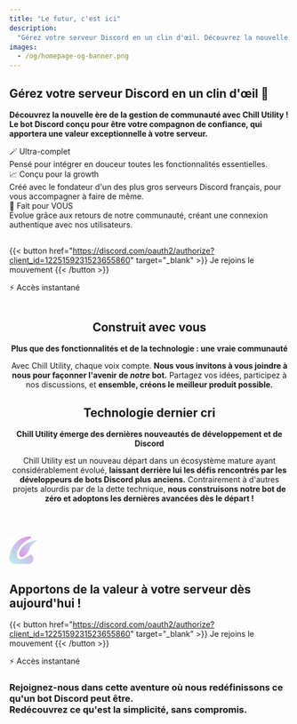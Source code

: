 ```yaml
---
title: "Le futur, c'est ici"
description:
  "Gérez votre serveur Discord en un clin d'œil. Découvrez la nouvelle ère de la gestion de communauté avec Chill Utility ! 🚀"
images:
  - /og/homepage-og-banner.png
---
```


<section id="head" style="margin-bottom: 45px;">

# Gérez votre serveur Discord en un clin d'œil 🚀

**Découvrez la nouvelle ère de la gestion de communauté avec Chill Utility !**  
**Le bot Discord conçu pour être votre compagnon de confiance, qui apportera une valeur exceptionnelle à votre serveur.**

<div class="w-full grid gap-4 md:grid-cols-3" style="margin-bottom: 30px">
  <div
    class="min-w-full min-h-full border-neutral-200 dark:border-neutral-700 border-2 rounded overflow-hidden shadow-lg relative backdrop-blur">
    <div class="px-6 py-4 text-left">
      <div
        class="font-bold text-xl text-neutral-800 decoration-primary-500 dark:text-neutral">
        🪄 Ultra-complet
      </div>
      <div class="py-1 prose dark:prose-invert">
        Pensé pour intégrer en douceur toutes les fonctionnalités essentielles.
      </div>
    </div>
  </div>
  <div
    class="min-w-full min-h-full border-neutral-200 dark:border-neutral-700 border-2 rounded overflow-hidden shadow-lg relative backdrop-blur">
    <div class="px-6 py-4 text-left">
      <div
        class="font-bold text-xl text-neutral-800 decoration-primary-500 dark:text-neutral">
        📈 Conçu pour la growth
      </div>
      <div class="py-1 prose dark:prose-invert">
        Créé avec le fondateur d'un des plus gros serveurs Discord français, pour vous accompagner à faire de même.
      </div>
    </div>
  </div>
  <div
    class="min-w-full min-h-full border-neutral-200 dark:border-neutral-700 border-2 rounded overflow-hidden shadow-lg relative backdrop-blur">
    <div class="px-6 py-4 text-left">
      <div
        class="font-bold text-xl text-neutral-800 decoration-primary-500 dark:text-neutral">
        🫵 Fait pour VOUS
      </div>
      <div class="py-1 prose dark:prose-invert">
        Évolue grâce aux retours de notre communauté, créant une connexion authentique avec nos utilisateurs.
      </div>
    </div>
  </div>
</div>

{{< button href="https://discord.com/oauth2/authorize?client_id=1225159231523655860" target="_blank" >}}
Je rejoins le mouvement
{{< /button >}}
<p class="mt-2 text-sm">⚡ Accès instantané</p>

</section>

<section id="big-ideas" class="big-ideas-p">
  <div align="center" class="min-w-full min-h-full border-neutral-200 dark:border-neutral-700 border-2 rounded overflow-hidden shadow-lg relative backdrop-blur" style="margin: 20px 0;">
    <article class="px-6 py-4 md:flex flex-wrap items-center" style="gap: 0 40px">
      <div class="creative">
        <div class="creative-icon-wrapper">
          <i class="creative-icon fa-solid fa-comment-dots"></i>
        </div>
        <h2 class="m-0">Construit avec vous</h2>
      </div>
      <div class="flex-1 homepage-big-ideas-left-text-align flex flex-col">
        <p class="big-idea-title"><strong>Plus que des fonctionnalités et de la technologie : une vraie communauté</strong></p>
        <p class="big-idea-desc">Avec Chill Utility, chaque voix compte. <strong>Nous vous invitons à vous joindre à nous pour façonner l'avenir de <i>notre</i> bot.</strong> Partagez vos idées, participez à nos discussions, et <strong>ensemble, créons le meilleur produit possible.</strong></p>
      </div>
    </article>
  </div>

  <div align="center" class="min-w-full min-h-full border-neutral-200 dark:border-neutral-700 border-2 rounded overflow-hidden shadow-lg relative backdrop-blur" style="margin: 20px 0;">
    <article class="px-6 py-4 md:flex flex-wrap items-center flip-flop-big-idea-article" style="gap: 0 40px">
      <div class="creative">
        <div class="creative-icon-wrapper">
          <i class="creative-icon fa-solid fa-microchip"></i>
        </div>
        <h2 class="m-0">Technologie dernier cri</h2>
      </div>
      <div class="flex-1 homepage-big-ideas-left-text-align">
        <p class="big-idea-title"><strong>Chill Utility émerge des dernières nouveautés de développement et de Discord</strong></p>
        <p class="big-idea-desc">Chill Utility est un nouveau départ dans un écosystème mature ayant considérablement évolué, <strong>laissant derrière lui les défis rencontrés par les développeurs de bots Discord plus anciens.</strong> Contrairement à d'autres projets alourdis par de la dette technique, <strong>nous construisons notre bot de zéro et adoptons les dernières avancées dès le départ !</strong></p>
      </div>
    </article>
  </div>

</section>

<div style="margin-top: 60px; margin-bottom: 20px;">

<img src="/img/logo.webp" width="50px" height="50px" class="my-0 mb-2 nozoom m-auto" />

<h2 class="mt-0">Apportons de la valeur à votre serveur dès aujourd'hui !</h2>

{{< button href="https://discord.com/oauth2/authorize?client_id=1225159231523655860" target="_blank" >}}
Je rejoins le mouvement
{{< /button >}}
<p class="mt-2 mb-0 text-sm">⚡ Accès instantané</p>

<h3>Rejoignez-nous dans cette aventure où nous redéfinissons ce qu'un bot Discord peut être.<br class="mb-5px" />Redécouvrez ce qu'est la simplicité, sans compromis.</h3>

</div>

<script src="https://kit.fontawesome.com/575c2fb10a.js" crossorigin="anonymous"></script>